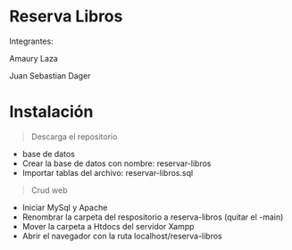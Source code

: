 # Reserva Libros

Integrantes: 

Amaury Laza 

Juan Sebastian Dager

# Instalación


> Descarga el repositorio

- base de datos
- Crear la base de datos con nombre: reservar-libros
- Importar tablas del archivo: reservar-libros.sql

> Crud web
- Iniciar MySql y Apache 
- Renombrar la carpeta del respositorio a reserva-libros (quitar el -main)
- Mover la carpeta a Htdocs del servidor Xampp
- Abrir el navegador con la ruta localhost/reserva-libros

